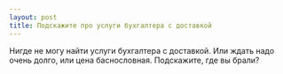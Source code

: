 ```yaml
---
layout: post 
title: Подскажите про услуги бухгалтера с доставкой 
--- 
```

Нигде не могу найти услуги бухгалтера с доставкой. Или ждать надо очень долго, или цена баснословная. Подскажите, где вы брали?